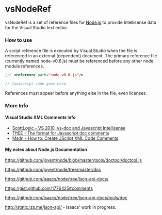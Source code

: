 vsNodeRef
====

vsNodeRef is a set of reference files for [Node.js](http://nodejs.org/) to provide Intellisense data for the Visual Studio text editor.

### How to use

A script reference file is executed by Visual Studio when the file is referenced in an external (dependent) document. The primary reference file (currently named node-v0.6.js) must be referenced before any other node module references.

```javascript
/// <reference path="node-v0.6.js"/>

// Javascript code goes here.

```

References must appear before anything else in the file, even licenses.

### More Info

#### Visual Studio XML Comments Info
- [ScottLogic - VS 2010, vs-doc and Javascript Intellisense](http://www.scottlogic.co.uk/2010/08/vs-2010-vs-doc-and-javascript-intellisense/)
- [TftEE - The format for Javascript doc comments](http://weblogs.asp.net/bleroy/archive/2007/04/23/the-format-for-javascript-doc-comments.aspx)
- [Msdn - How to: Create JScript XML Code Comments](http://msdn.microsoft.com/en-us/library/bb514138.aspx)

#### My notes about Node.js Documentation

https://github.com/joyent/node/blob/master/tools/doctool/doctool.js

https://github.com/joyent/node/tree/master/doc

https://github.com/isaacs/node/tree/json-api-docs/

https://gist.github.com/1776425#comments

https://github.com/isaacs/node/tree/json-api-docs/tools/doc

http://static.izs.me/json-api/ - Isaacs' work in progress.
